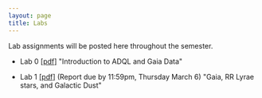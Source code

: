 ```yaml
---
layout: page
title: Labs
---
```


Lab assignments will be posted here throughout the semester. 

- Lab 0
  [[pdf]](https://github.com/ucb-datalab/course_materials_sp2025/blob/main/labs/AY128_256_Lab0_adql_gaia_spring2025.pdf) "Introduction to ADQL and Gaia Data"



- Lab 1
  [[pdf]](https://github.com/ucb-datalab/course_materials_sp2025/blob/main/labs/AY128_256_Lab1_rrlyrae_dust_spring2025.pdf)
  (Report due by 11:59pm, Thursday March 6) "Gaia, RR Lyrae stars, and Galactic Dust"


<!--    - Lab 1 Checkpoint 1 is due by midnight, 2/13, and will be discussed in class on Thurs, 2/15.
    - Lab 1 Checkpoint 2 is due __before class__ on, 2/20, and will be discussed in class that day.
    - Lab 1 Checkpoint 3 is due __before class__ on, 2/27, and will be discussed in class that day.
-->

<!-- 
- Lab 2 
  [[pdf]](https://github.com/ucb-datalab/course_materials_fall2024/blob/main/labs/AY128_256_Lab2_apogee_spectra_fall2024.pdf) 
  (Report due by 11:59pm, Friday, November 1, 2024) "Modeling Stellar Spectra"
    - Checkpoint due dates (@ 11:59pm): Wednesday, October 16, 2024; Wednesday, October 23, 2024;  Wednesday, October 30, 2024
-->
  
<!--
- Lab 3 [[pdf]](https://github.com/ucb-datalab/course_materials_2024/blob/main/labs/2024_AY128_Lab3_image_classification.pdf)
  (Due by 11:59pm, Friday May 3rd) "Galaxy image classification and the galaxy merger rate"
    - Lab 3 Checkpoint 1 is due by midnight, 4/16.
    - Lab 3 Checkpoint 2 is due by midnight, 4/23.
    - Lab 3 Checkpoint 3 is due by midnight, 4/30.

<!-- <\!--  -->
<!-- - Lab 3 [[pdf]](https://github.com/ucb-datalab/course_materials_2022/blob/master/labs/Lab3_Astr128_2022.pdf) (Due by 4pm, Friday May 1) "Modeling Stellar Spectra" -->
<!--      - checkpoints on 4/6, 4/13, 4/20, 4/27 -->

<!-- - Lab 4 [[pdf]](https://github.com/ucb-datalab/course_materials_2022/blob/master/labs/Lab4_Astr128_S2022.pdf) (Not assigned) "The Hubble Constant" -->
     

